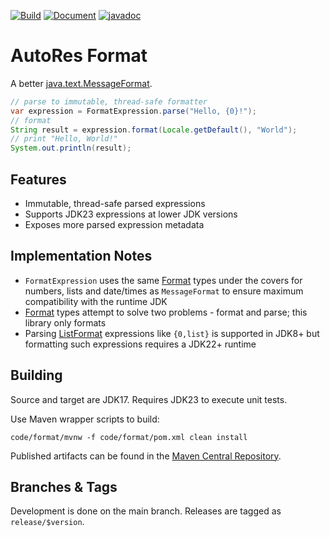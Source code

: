 [![Build](https://github.com/autores-uk/format/actions/workflows/ci.yaml/badge.svg)](https://github.com/autores-uk/format/actions/workflows/ci.yaml)
[![Document](https://github.com/autores-uk/format/actions/workflows/docs.yaml/badge.svg)](https://github.com/autores-uk/format/actions/workflows/docs.yaml)
[![javadoc](https://javadoc.io/badge2/uk.autores/format/javadoc.svg)](https://javadoc.io/doc/uk.autores/format)

# AutoRes Format

A better
[java.text.MessageFormat](https://docs.oracle.com/en/java/javase/23/docs/api/java.base/java/text/MessageFormat.html).

```java
// parse to immutable, thread-safe formatter
var expression = FormatExpression.parse("Hello, {0}!");
// format
String result = expression.format(Locale.getDefault(), "World");
// print "Hello, World!"
System.out.println(result);
```

## Features

 - Immutable, thread-safe parsed expressions
 - Supports JDK23 expressions at lower JDK versions
 - Exposes more parsed expression metadata

## Implementation Notes

 - `FormatExpression` uses the same
   [Format](https://docs.oracle.com/en/java/javase/23/docs/api/java.base/java/text/Format.html)
   types under the covers for numbers, lists and date/times as `MessageFormat` to ensure maximum compatibility with the runtime JDK
 - [Format](https://docs.oracle.com/en/java/javase/23/docs/api/java.base/java/text/Format.html)
   types attempt to solve two problems - format and parse;
   this library only formats
 - Parsing
   [ListFormat](https://docs.oracle.com/en/java/javase/23/docs/api/java.base/java/text/ListFormat.html)
   expressions like `{0,list}` is supported in JDK8+ but formatting such expressions requires a JDK22+ runtime

## Building

Source and target are JDK17.
Requires JDK23 to execute unit tests.

Use Maven wrapper scripts to build:

```shell
code/format/mvnw -f code/format/pom.xml clean install
```

Published artifacts can be found in the
[Maven Central Repository](https://central.sonatype.com/artifact/uk.autores/format).

## Branches & Tags

Development is done on the main branch.
Releases are tagged as `release/$version`.
